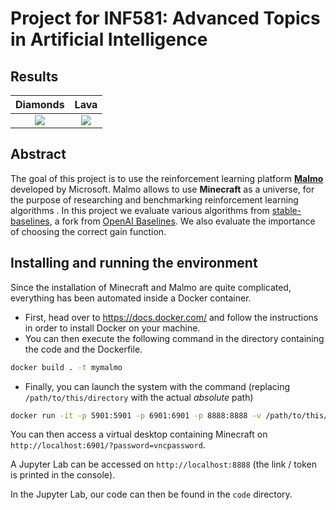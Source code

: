 # Project for INF581: Advanced Topics in Artificial Intelligence

## Results

Diamonds             |  Lava
:-------------------------:|:-------------------------:
![](diamond.gif)  |  ![](lava.gif)

## Abstract
The goal of this project is to use the reinforcement learning platform [**Malmo**](https://github.com/Microsoft/malmo) developed by Microsoft. Malmo allows to use **Minecraft** as a universe, for the purpose of researching and benchmarking reinforcement learning algorithms . In this project we evaluate various algorithms from [stable-baselines](https://github.com/hill-a/stable-baselines), a fork from [OpenAI Baselines](https://github.com/openai/baselines). We also evaluate the importance of choosing the correct gain function.

## Installing and running the environment

Since the installation of Minecraft and Malmo are quite complicated, everything has been automated inside a Docker container.

- First, head over to https://docs.docker.com/ and follow the instructions in order to install Docker on your machine.
- You can then execute the following command in the directory containing the code and the Dockerfile.
```bash
docker build . -t mymalmo
```
- Finally, you can launch the system with the command (replacing `/path/to/this/directory` with the actual _absolute_ path)
```bash
docker run -it -p 5901:5901 -p 6901:6901 -p 8888:8888 -v /path/to/this/directory:/home/malmo/code -e VNC_PW=vncpassword mymalmo
```

You can then access a virtual desktop containing Minecraft on `http://localhost:6901/?password=vncpassword`.

A Jupyter Lab can be accessed on `http://localhost:8888` (the link / token is printed in the console).

In the Jupyter Lab, our code can then be found in the `code` directory.
